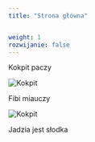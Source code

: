 ```yaml
---
title: "Strona główna"


weight: 1
rozwijanie: false
---
```


Kokpit paczy

![Kokpit](media/kokpit.jpg)

Fibi miauczy

![Kokpit](media/fibi.jpg)

Jadzia jest słodka

